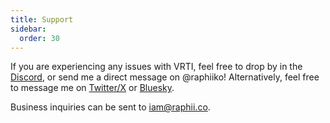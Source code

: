 ```yaml
---
title: Support
sidebar:
  order: 30
---
```


If you are experiencing any issues with VRTI, feel free to drop by in the [Discord](https://discord.gg/7MqdPJhYxC), or send me a direct message on @raphiiko!
Alternatively, feel free to message me on [Twitter/X](https://x.com/Raphiiko) or [Bluesky](https://bsky.app/profile/raphii.co).

Business inquiries can be sent to [iam@raphii.co](mailto:iam@raphii.co).
